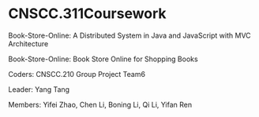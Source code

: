 # CNSCC.311Coursework

Book-Store-Online: A Distributed System in Java and JavaScript with MVC Architecture

Book-Store-Online: Book Store Online for Shopping Books

Coders: CNSCC.210 Group Project Team6

Leader: Yang Tang

Members: Yifei Zhao, Chen Li, Boning Li, Qi Li, Yifan Ren
